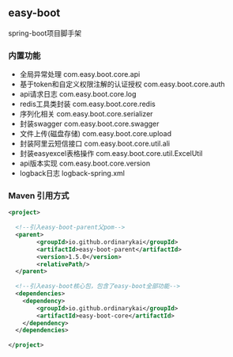 ## easy-boot
spring-boot项目脚手架

### 内置功能
- 全局异常处理 com.easy.boot.core.api
- 基于token和自定义权限注解的认证授权 com.easy.boot.core.auth
- api请求日志 com.easy.boot.core.log
- redis工具类封装 com.easy.boot.core.redis
- 序列化相关 com.easy.boot.core.serializer
- 封装swagger com.easy.boot.core.swagger
- 文件上传(磁盘存储) com.easy.boot.core.upload
- 封装阿里云短信接口 com.easy.boot.core.util.ali
- 封装easyexcel表格操作 com.easy.boot.core.util.ExcelUtil
- api版本实现 com.easy.boot.core.version
- logback日志 logback-spring.xml

### Maven 引用方式
```xml
<project>
    
  <!--引入easy-boot-parent父pom-->
  <parent>
        <groupId>io.github.ordinarykai</groupId>
        <artifactId>easy-boot-parent</artifactId>
        <version>1.5.0</version>
        <relativePath/>
  </parent>
    
  <!--引入easy-boot核心包，包含了easy-boot全部功能-->
  <dependencies>
    <dependency>
        <groupId>io.github.ordinarykai</groupId>
        <artifactId>easy-boot-core</artifactId>
    </dependency>
  </dependencies>
    
</project>
```

